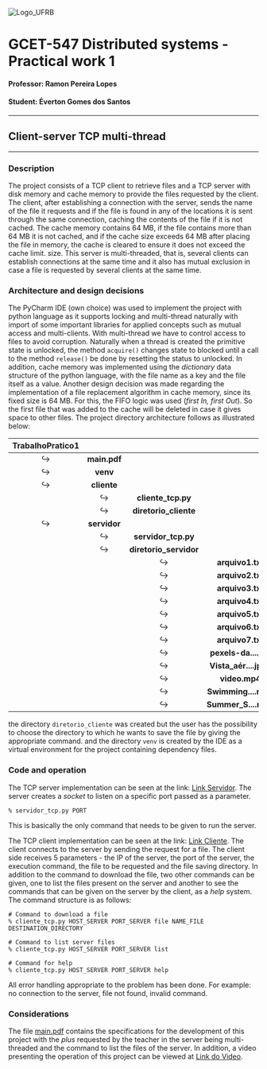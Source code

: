 ![Logo_UFRB](https://www.ufrb.edu.br/ascom/images/marca2017/marca-HORIZONTAL-UFRB-PNG.png)

# GCET-547 Distributed systems - Practical work 1 

#### Professor: Ramon Pereira Lopes
#### Student: Éverton Gomes dos Santos

***

## Client-server TCP multi-thread

***

### Description
The project consists of a TCP client to retrieve files and a TCP server with disk memory and cache memory to provide the files requested by the client.
The client, after establishing a connection with the server, sends the name of the file it requests and if the file is found in any of the locations it is sent through the same connection, caching the contents of the file if it is not cached.
The cache memory contains 64 MB, if the file contains more than 64 MB it is not cached, and if the cache size exceeds 64 MB after placing the file in memory, the cache is cleared to ensure it does not exceed the cache limit. size. 
This server is multi-threaded, that is, several clients can establish connections at the same time and it also has mutual exclusion in case a file is requested by several clients at the same time.

### Architecture and design decisions
The PyCharm IDE (own choice) was used to implement the project with python language as it supports locking and multi-thread naturally with import of some important libraries for applied concepts such as mutual access and multi-clients.
With multi-thread we have to control access to files to avoid corruption. Naturally when a thread is created the primitive state is unlocked, the method `acquire()` changes state to blocked until a call to the method `release()` be done by resetting the status to unlocked.
In addition, cache memory was implemented using the _dictionary_ data structure of the python language, with the file name as a key and the file itself as a value.
Another design decision was made regarding the implementation of a file replacement algorithm in cache memory, since its fixed size is 64 MB. For this, the FIFO logic was used (_first In, first Out_). 
So the first file that was added to the cache will be deleted in case it gives space to other files.
The project directory architecture follows as illustrated below:

| TrabalhoPratico1 |  |  |  |
:---: | :---: | :---: | :---:
| :arrow_right_hook: | __main.pdf__ |  |  |
| :arrow_right_hook: | __venv__ |  |  |
| :arrow_right_hook: | __cliente__ |  |  |
|  | :arrow_right_hook: | __cliente_tcp.py__ |  |
|  | :arrow_right_hook: | __diretorio_cliente__ |  |
| :arrow_right_hook: | __servidor__ |  |  |
|  | :arrow_right_hook: | __servidor_tcp.py__ |  |
|  | :arrow_right_hook: | __diretorio_servidor__ |  |
|  |  | :arrow_right_hook: | __arquivo1.txt__ |
|  |  | :arrow_right_hook: | __arquivo2.txt__ |
|  |  | :arrow_right_hook: | __arquivo3.txt__ |
|  |  | :arrow_right_hook: | __arquivo4.txt__ |
|  |  | :arrow_right_hook: | __arquivo5.txt__ |
|  |  | :arrow_right_hook: | __arquivo6.txt__ |
|  |  | :arrow_right_hook: | __arquivo7.txt__ |
|  |  | :arrow_right_hook: | __pexels-da....jpg__ |
|  |  | :arrow_right_hook: | __Vista_aér....jpeg__ |
|  |  | :arrow_right_hook: | __video.mp4__ |
|  |  | :arrow_right_hook: | __Swimming....mp3__ |
|  |  | :arrow_right_hook: | __Summer_S....mp3__ |

the directory `diretorio_cliente` was created but the user has the possibility to choose the directory to which he wants to save the file by giving the appropriate command. and the directory `venv` is created by the IDE as a virtual environment for the project containing dependency files.

### Code and operation

The TCP server implementation can be seen at the link: [Link Servidor](). 
The server creates a _socket_ to listen on a specific port passed as a parameter.
```
% servidor_tcp.py PORT
```
This is basically the only command that needs to be given to run the server.

The TCP client implementation can be seen at the link: [Link Cliente]().
The client connects to the server by sending the request for a file. The client side receives 5 parameters - the IP of the server, the port of the server, the execution command, the file to be requested and the file saving directory. In addition to the command to download the file, two other commands can be given, one to list the files present on the server and another to see the commands that can be given on the server by the client, as a _help_ system.
The command structure is as follows:
```
# Command to download a file
% cliente_tcp.py HOST_SERVER PORT_SERVER file NAME_FILE DESTINATION_DIRECTORY

# Command to list server files
% cliente_tcp.py HOST_SERVER PORT_SERVER list

# Command for help
% cliente_tcp.py HOST_SERVER PORT_SERVER help
```
All error handling appropriate to the problem has been done. For example: no connection to the server, file not found, invalid command.

### Considerations
The file [main.pdf]() contains the specifications for the development of this project with the _plus_ requested by the teacher in the server being multi-threaded and the command to list the files of the server. In addition, a video presenting the operation of this project can be viewed at [Link do Video]().
